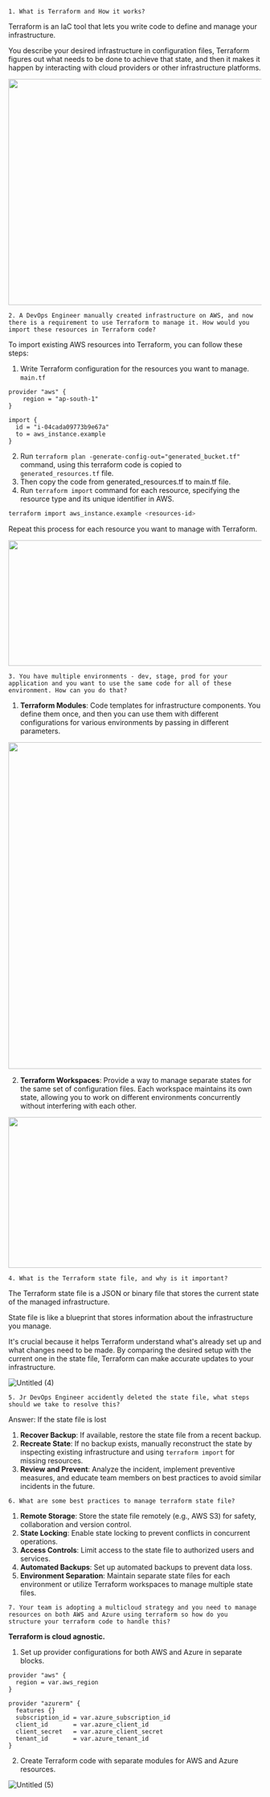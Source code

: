 `1. What is Terraform and How it works?`

Terraform is an IaC tool that lets you write code to define and manage your infrastructure.

You describe your desired infrastructure in configuration files, Terraform figures out what needs to be done to achieve that state, and then it makes it happen by interacting with cloud providers or other infrastructure platforms.

<img src="https://github.com/user-attachments/assets/691bbdfa-b6e4-458d-8a05-f11ddd18d73a" width="600" height="450">


`2. A DevOps Engineer manually created infrastructure on AWS, and now there is a requirement to use Terraform to manage it. How would you import these resources in Terraform code?`

To import existing AWS resources into Terraform, you can follow  these steps:

1. Write Terraform configuration for the resources you want to manage.
`main.tf`
```
provider "aws" {
    region = "ap-south-1"
}

import {
  id = "i-04cada09773b9e67a"
  to = aws_instance.example
}
```
2. Run `terraform plan -generate-config-out="generated_bucket.tf"` command, using this terraform code is copied to `generated_resources.tf` file.
3. Then copy the code from generated_resources.tf to main.tf file.
4. Run `terraform import` command for each resource, specifying the resource type and its unique identifier in AWS.

```bash
terraform import aws_instance.example <resources-id>
```

Repeat this process for each resource you want to manage with Terraform.

<img src="https://github.com/user-attachments/assets/58114ea4-cd7d-4a52-9421-ed6d798c2722" width="600" height="250">

`3. You have multiple environments - dev, stage, prod for your application and you want to use the same code for all of these environment. How can you do that?`

1. **Terraform Modules**: Code templates for infrastructure components. You define them once, and then you can use them with different configurations for various environments by passing in different parameters.

<img src="https://github.com/user-attachments/assets/b7b30424-1a84-450c-bcd3-0d94f68a885b" width="600" height="650">

2. **Terraform Workspaces**: Provide a way to manage separate states for the same set of configuration files. Each workspace maintains its own state, allowing you to work on different environments concurrently without interfering with each other.

<img src="https://github.com/user-attachments/assets/9792006e-b4ba-455d-8e18-9b3870e6ddae" width="600" height="300">

`4. What is the Terraform state file, and why is it important?`

The Terraform state file is a JSON or binary file that stores the current state of the managed infrastructure. 

State file is like a blueprint that stores information about the infrastructure you manage. 

It's crucial because it helps Terraform understand what's already set up and what changes need to be made. By comparing the desired setup with the current one in the state file, Terraform can make accurate updates to your infrastructure.

![Untitled (4)](https://github.com/user-attachments/assets/3228b1b4-0df8-4f72-af4c-69d24f3777e5)


`5. Jr DevOps Engineer accidently deleted the state file, what steps should we take to resolve this?`

Answer: If the state file is lost

1. **Recover Backup**: If available, restore the state file from a recent backup.
2. **Recreate State**: If no backup exists, manually reconstruct the state by inspecting existing infrastructure and using `terraform import` for missing resources.
3. **Review and Prevent**: Analyze the incident, implement preventive measures, and educate team members on best practices to avoid similar incidents in the future.

`6. What are some best practices to manage terraform state file?`

1. **Remote Storage**: Store the state file remotely (e.g., AWS S3) for safety, collaboration and version control.
2. **State Locking**: Enable state locking to prevent conflicts in concurrent operations.
3. **Access Controls**: Limit access to the state file to authorized users and services.
4. **Automated Backups**: Set up automated backups to prevent data loss.
5. **Environment Separation**: Maintain separate state files for each environment or utilize Terraform workspaces to manage multiple state files.

`7. Your team is adopting a multicloud strategy and you need to manage resources on both AWS and Azure using terraform so how do you structure your terraform code to handle this?`

**Terraform is cloud agnostic.**

1. Set up provider configurations for both AWS and Azure in separate blocks.

```
provider "aws" {
  region = var.aws_region
}

provider "azurerm" {
  features {}
  subscription_id = var.azure_subscription_id
  client_id       = var.azure_client_id
  client_secret   = var.azure_client_secret
  tenant_id       = var.azure_tenant_id
}
```
2. Create Terraform code with separate modules for AWS and Azure resources.

![Untitled (5)](https://github.com/user-attachments/assets/6b79603a-294e-4ab9-bebd-92c375d24997)
